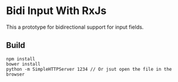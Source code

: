# Bidi Input With RxJs

This a prototype for bidirectional support for input fields.

## Build

```
npm install
bower install
python -m SimpleHTTPServer 1234 // Or jsut open the file in the browser
```